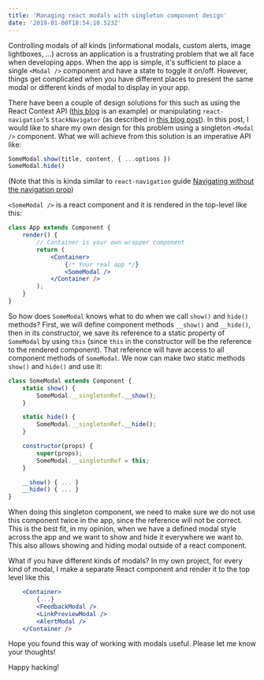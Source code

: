 ```yaml
---
title: 'Managing react modals with singleton component design'
date: '2019-01-08T18:54:10.523Z'
---
```


Controlling modals of all kinds (informational modals, custom alerts, image lightboxes, ...) across an application is a frustrating problem that we all face when developing apps. When the app is simple, it's sufficient to place a single `<Modal />` component and have a state to toggle it on/off. However, things get complicated when you have different places to present the same modal or different kinds of modal to display in your app.

There have been a couple of design solutions for this such as using the React Context API ([this blog](https://medium.com/@BogdanSoare/how-to-use-reacts-new-context-api-to-easily-manage-modals-2ae45c7def81) is an example) or manipulating `react-navigation`'s `StackNavigator` (as described in [this blog post](https://blog.brainsandbeards.com/better-modals-in-react-native-8ea6fb207146?gi=23e52db335d3)). In this post, I would like to share my own design for this problem using a singleton `<Modal />` component. What we will achieve from this solution is an imperative API like:

```javascript
SomeModal.show(title, content, { ...options })
SomeModal.hide()
```

(Note that this is kinda similar to `react-navigation` guide [Navigating without the navigation prop](https://reactnavigation.org/docs/en/navigating-without-navigation-prop.html))

`<SomeModal />` is a react component and it is rendered in the top-level like this:

```jsx
class App extends Component {
	render() {
        // Container is your own wrapper component
		return (
			<Container>
				{/* Your real app */}
				<SomeModal />
			</Container />
		);
	}
}
```

So how does `SomeModal` knows what to do when we call `show()` and `hide()`
methods? First, we will define component methods `__show()` and `__hide()`, then
in its constructor, we save its reference to a static property of `SomeModal` by
using `this` (since `this` in the constructor will be the reference to the
rendered component). That reference will have access to all component methods of
`SomeModal`. We now can make two static methods `show()` and `hide()` and use
it:

```jsx
class SomeModal extends Component {
	static show() {
		SomeModal.__singletonRef.__show();
	}

	static hide() {
        SomeModal.__singletonRef.__hide();
    }

	constructor(props) {
		super(props);
		SomeModal.__singletonRef = this;
	}

	__show() { ... }
	__hide() { ... }
}
```

When doing this singleton component, we need to make sure we do not use this component twice in the app, since the reference will not be correct. This is the best fit, in my opinion, when we have a defined modal style across the app and we want to show and hide it everywhere we want to. This also allows showing and hiding modal outside of a react component.

What if you have different kinds of modals? In my own project, for every kind of modal, I make a separate React component and render it to the top level like this

```jsx
	<Container>
        {...}
        <FeedbackModal />
        <LinkPreviewModal />
        <AlertModal />
    </Container />
```

Hope you found this way of working with modals useful. Please let me know your thoughts!

Happy hacking!
